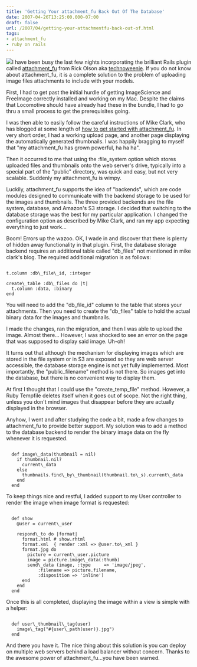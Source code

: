 ```yaml
---
title: 'Getting Your attachment_fu Back Out Of The Database'
date: 2007-04-26T13:25:00.000-07:00
draft: false
url: /2007/04/getting-your-attachmentfu-back-out-of.html
tags: 
- attachment_fu
- ruby on rails
---
```


[![](http://www.chocolateheaven.com/images/products/full/33700_zoom.jpg)](http://www.chocolateheaven.com/images/products/full/33700_zoom.jpg)I have been busy the last few nights incorporating the brilliant Rails plugin called [attachment\_fu](http://svn.techno-weenie.net/projects/plugins/attachment_fu/) from Rick Olson aka [technoweenie](http://weblog.techno-weenie.net/). If you do not know about attachment\_fu, it is a complete solution to the problem of uploading image files attachments to include with your models.  
  
First, I had to get past the initial hurdle of getting ImageScience and FreeImage correctly installed and working on my Mac. Despite the claims that Locomotive should have already had these in the bundle, I had to go thru a small process to get the prerequisites going.  
  
I was then able to easily follow the careful instructions of Mike Clark, who has blogged at some length of [how to get started with attachment\_fu](http://clarkware.com/cgi/blosxom/2007/02/24). In very short order, I had a working upload page, and another page displaying the automatically generated thumbnails. I was happily bragging to myself that "my attachment\_fu has grown powerful, ha ha ha".  
  
Then it occurred to me that using the :file\_system option which stores uploaded files and thumbnails onto the web server's drive, typically into a special part of the "public" directory, was quick and easy, but not very scalable. Suddenly my attachment\_fu is wimpy.  
  
Luckily, attachment\_fu supports the idea of "backends", which are code modules designed to communicate with the backend storage to be used for the images and thumbnails. The three provided backends are the file system, database, and Amazon's S3 storage. I decided that switching to the database storage was the best for my particular application. I changed the configuration option as described by Mike Clark, and ran my app expecting everything to just work...  
  
Boom! Errors up the wazoo. OK, I wade in and discover that there is plenty of hidden away functionality in that plugin. First, the database storage backend requires an additional table called "db\_files" not mentioned in mike clark's blog. The required additional migration is as follows:  
  
```
  
t.column :db\_file\_id, :integer  
  
create\_table :db\_files do |t|  
  t.column :data, :binary  
end  

```  
  
You will need to add the "db\_file\_id" column to the table that stores your attachments. Then you need to create the "db\_files" table to hold the actual binary data for the images and thumbnails.  
  
I made the changes, ran the migration, and then I was able to upload the image. Almost there... However, I was shocked to see an error on the page that was supposed to display said image. Uh-oh!  
  
It turns out that although the mechanism for displaying images which are stored in the file system or in S3 are exposed so they are web server accessible, the database storage engine is not yet fully implemented. Most importantly, the "public\_filename" method is not there. So images get into the database, but there is no convenient way to display them.  
  
At first I thought that I could use the "create\_temp\_file" method. However, a Ruby Tempfile deletes itself when it goes out of scope. Not the right thing, unless you don't mind images that disappear before they are actually displayed in the browser.  
  
Anyhow, I went and after studying the code a bit, made a few changes to attachment\_fu to provide better support. My solution was to add a method to the database backend to render the binary image data on the fly whenever it is requested.  
  
```
  
  def image\_data(thumbnail = nil)  
    if thumbnail.nil?  
      current\_data  
    else  
      thumbnails.find\_by\_thumbnail(thumbnail.to\_s).current\_data  
    end  
  end  

```  
  
To keep things nice and restful, I added support to my User controller to render the image when image format is requested:  
  
```
  
  def show  
    @user = current\_user  
  
    respond\_to do |format|  
      format.html # show.rhtml  
      format.xml  { render :xml => @user.to\_xml }  
      format.jpg do  
        picture = current\_user.picture  
        image = picture.image\_data(:thumb)    
        send\_data (image, :type     => 'image/jpeg',  
            :filename => picture.filename,  
            :disposition => 'inline')  
      end  
    end  
  end  

```  
  
Once this is all completed, displaying the image within a view is simple with a helper:  
  
```
  
  def user\_thumbnail\_tag(user)  
    image\_tag("#{user\_path(user)}.jpg")  
  end  

```  
  
And there you have it. The nice thing about this solution is you can deploy on multiple web servers behind a load balancer without concern. Thanks to the awesome power of attachment\_fu...you have been warned.
